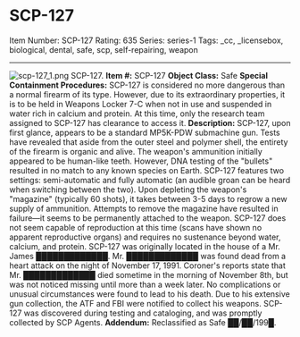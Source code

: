 # SCP-127
Item Number: SCP-127
Rating: 635
Series: series-1
Tags: _cc, _licensebox, biological, dental, safe, scp, self-repairing, weapon

---

![scp-127_1.png](https://scp-wiki.wdfiles.com/local--files/scp-127/scp-127_1.png)
SCP-127.
**Item #:** SCP-127
**Object Class:** Safe
**Special Containment Procedures:** SCP-127 is considered no more dangerous than a normal firearm of its type. However, due to its extraordinary properties, it is to be held in Weapons Locker 7-C when not in use and suspended in water rich in calcium and protein. At this time, only the research team assigned to SCP-127 has clearance to access it.
**Description:** SCP-127, upon first glance, appears to be a standard MP5K-PDW submachine gun. Tests have revealed that aside from the outer steel and polymer shell, the entirety of the firearm is organic and alive. The weapon's ammunition initially appeared to be human-like teeth. However, DNA testing of the "bullets" resulted in no match to any known species on Earth.
SCP-127 features two settings: semi-automatic and fully automatic (an audible groan can be heard when switching between the two). Upon depleting the weapon's "magazine" (typically 60 shots), it takes between 3-5 days to regrow a new supply of ammunition. Attempts to remove the magazine have resulted in failure—it seems to be permanently attached to the weapon.
SCP-127 does not seem capable of reproduction at this time (scans have shown no apparent reproductive organs) and requires no sustenance beyond water, calcium, and protein.
SCP-127 was originally located in the house of a Mr. James █████████████. Mr. █████████████ was found dead from a heart attack on the night of November 17, 1991. Coroner's reports state that Mr. █████████████ died sometime in the morning of November 8th, but was not noticed missing until more than a week later. No complications or unusual circumstances were found to lead to his death. Due to his extensive gun collection, the ATF and FBI were notified to collect his weapons. SCP-127 was discovered during testing and cataloging, and was promptly collected by SCP Agents.
**Addendum:** Reclassified as Safe ██/██/199█.